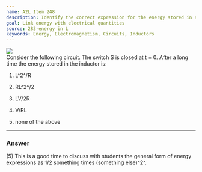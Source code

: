```yaml
---
name: A2L Item 248
description: Identify the correct expression for the energy stored in an inductor.
goal: Link energy with electrical quantities
source: 283-energy in L
keywords: Energy, Electromagnetism, Circuits, Inductors
---
```


<div class="img-right"><img src="/files/Item248_fig1.gif"
/></div>Consider the following circuit. The switch S is closed at t = 0.
After a long time the energy stored in the inductor is:

1. L^2^/R

2. RL^2^/2

3. LV/2R

4. V/RL

5. none of the above



<hr/>

### Answer

(5) This is a good time to discuss with students the general form of
energy expressions as 1/2 something times (something else)^2^. 
